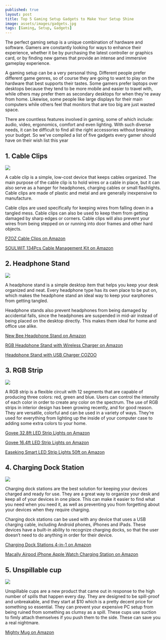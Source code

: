 ```yaml
---
published: true
layout: post
title: Top 5 Gaming Setup Gadgets to Make Your Setup Shine
image: assets/images/gadgets.jpg
tags: [Gaming, Setup, Gadgets]
---
```


The perfect gaming setup is a unique combination of hardware and software. Gamers are constantly looking for ways to enhance their experience, whether it be by purchasing the latest controller or graphics card, or by finding new games that provide an intense and immersive gameplay experience.

A gaming setup can be a very personal thing. Different people prefer different game genres, so of course they are going to want to play on the hardware that best supports their tastes. Some gamers prefer laptops over desktops because they tend to be more mobile and easier to travel with, while others may prefer them as secondary desktops for when they're away from home. Likewise, some people like large displays for their main computers while others feel that monitors that are too big are just wasted space. 

There are countless features involved in gaming, some of which include: audio, video, ergonomics, comfort and even lighting. With such diverse needs, it can be difficult to find all the right accessories without breaking your budget. So we've compiled a list of five gadgets every gamer should have on their wish list this year

## 1. Cable Clips
<img src="/assets/images/cable-clips.jpg" class="postimg">

A cable clip is a simple, low-cost device that keeps cables organized. The main purpose of the cable clip is to hold wires or a cable in place, but it can also serve as a hanger for headphones, charging cables or small flashlights. Cable clips are made of plastic and metal and are generally inexpensive to manufacture.

Cable clips are used specifically for keeping wires from falling down in a tangled mess. Cable clips can also be used to keep them from getting damaged by sharp edges or corners. Cable clips will also prevent your wires from being stepped on or running into door frames and other hard objects.

<a class="buy" href="https://amzn.to/32KBj4X">PZOZ Cable Clips on Amazon</a>

[SOULWIT 134Pcs Cable Management Kit on Amazon](https://amzn.to/3Hxcjx6)

## 2. Headphone Stand
<img src="/assets/images/headphone-stand.jpg" class="postimg">

A headphone stand is a simple desktop item that helps you keep your desk organized and neat. Every headphone type has its own place to be put on, which makes the headphone stand an ideal way to keep your earphones from getting tangled.

Headphone stands also prevent headphones from being damaged by accidental falls, since the headphones are suspended in mid-air instead of being placed on the desktop directly. This makes them ideal for home and office use alike.

[New Bee Headphone Stand on Amazon](https://amzn.to/3pOavtv)

[RGB Headphone Stand with Wireless Charger on Amazon](https://amzn.to/34iG4TW)

[Headphone Stand with USB Charger COZOO](https://amzn.to/3mQwb6e)

## 3. RGB Strip
<img src="/assets/images/rgb-strip.jpg" class="postimg">

A RGB strip is a flexible circuit with 12 segments that are capable of producing three colors: red, green and blue. Users can control the intensity of each color in order to create any color on the spectrum. The use of RGB strips in interior design has been growing recently, and for good reason. They are versatile, colorful and can be used in a variety of ways. They’re used for everything from lighting up the inside of your computer case to adding some extra colors to your home.

[Govee 32.8ft LED Strip Lights on Amazon](https://amzn.to/3324YXq)

[Govee 16.4ft LED Strip Lights on Amazon](https://amzn.to/3eJWaHY)

[Easeking Smart LED Strip Lights 50ft on Amazon](https://amzn.to/3zj7bti)

## 4. Charging Dock Station

<img src="/assets/images/charging-dock-station.jpg" class="postimg">

Charging dock stations are the best solution for keeping your devices charged and ready for use. They are a great way to organize your desk and keep all of your devices in one place. This can make it easier to find what you need when you need it, as well as preventing you from forgetting about your devices when they require charging.

Charging dock stations can be used with any device that uses a USB charging cable, including Android phones, iPhones and iPads. These devices have a built-in ability to recognize charging docks, so that the user doesn’t need to do anything in order for their device.

[Charging Dock Stations 4-in-1 on Amazon](https://amzn.to/3qKCgm4)

[Macally Airpod iPhone Apple Watch Charging Station on Amazon](https://amzn.to/3FPbnUd)

## 5. Unspillable cup

<img src="/assets/images/unspillable-cup.jpg" class="postimg">

Unspillable cups are a new product that came out in response to the high number of spills that happen every day. They are designed to be spill-proof and unbreakable, and they start at $10 which is a pretty decent price for something so essential. They can prevent your expensive PC setup from being ruined from something as clumsy as a spill. These cups use suction to fimly attach themselves if you push them to the side. These can save you a real nightmare.

[Mighty Mug on Amazon](https://amzn.to/330cYrV)


